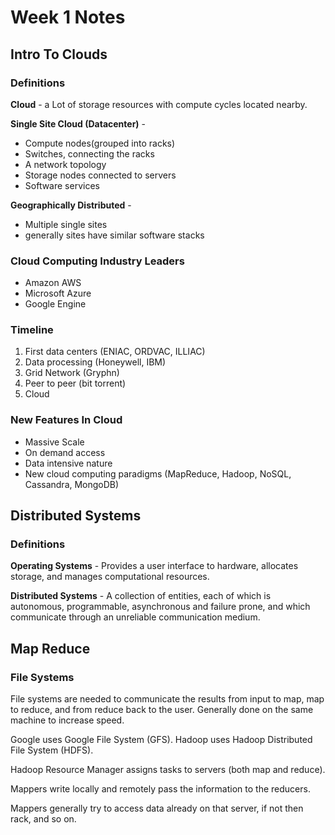 # Week 1 Notes

## Intro To Clouds

### Definitions

**Cloud** - a Lot of storage resources with compute cycles located nearby.

**Single Site Cloud (Datacenter)** -
  * Compute nodes(grouped into racks)
  * Switches, connecting the racks
  * A network topology
  * Storage nodes connected to servers
  * Software services
 
**Geographically Distributed** -
  * Multiple single sites
  * generally sites have similar software stacks

### Cloud Computing Industry Leaders

  * Amazon AWS
  * Microsoft Azure
  * Google Engine
  
### Timeline
  
   1. First data centers (ENIAC, ORDVAC, ILLIAC)
   2. Data processing (Honeywell, IBM)
   3. Grid Network (Gryphn)
   4. Peer to peer (bit torrent)
   5. Cloud
  
  ### New Features In Cloud
  
  * Massive Scale
  * On demand access
  * Data intensive nature
  * New cloud computing paradigms (MapReduce, Hadoop, NoSQL, Cassandra, MongoDB)
  
  ## Distributed Systems
  
  ### Definitions
  
  **Operating Systems** - Provides a user interface to hardware, allocates storage, and manages computational resources.
  
  **Distributed Systems** - A collection of entities, each of which is autonomous, programmable, asynchronous and failure prone, and which communicate through an unreliable communication medium.
  
  ## Map Reduce
  
  ### File Systems
  
 File systems are needed to communicate the results from input to map, map to reduce, and from reduce back to the user. Generally done on the same machine to increase speed. 
  
  Google uses Google File System (GFS). Hadoop uses Hadoop Distributed File System (HDFS).
  
  Hadoop Resource Manager assigns tasks to servers (both map and reduce).
  
  Mappers write locally and remotely pass the information to the reducers.
  
  Mappers generally try to access data already on that server, if not then rack, and so on.
    
